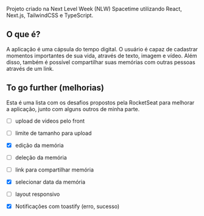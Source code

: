 Projeto criado na Next Level Week (NLW) Spacetime utilizando React, Next.js, TailwindCSS e TypeScript.

## O que é?
A aplicação é uma cápsula do tempo digital. O usuário é capaz de cadastrar momentos importantes de sua vida, através de texto, imagem e vídeo. Além disso, também é possível compartilhar suas memórias com outras pessoas através de um link.


## To go further (melhorias)
Esta é uma lista com os desafios propostos pela RocketSeat para melhorar a aplicação, junto com alguns outros de minha parte.

- [ ] upload de videos pelo front
- [ ] limite de tamanho para upload

- [X] edição da memória
- [ ] deleção da memória
- [ ] link para compartilhar memória
- [X] selecionar data da memória
- [ ] layout responsivo

- [X] Notificações com toastify (erro, sucesso)
